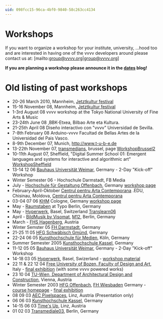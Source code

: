 ```yaml
---
uid: 098fcc15-96ca-4bf0-9840-58c263cc4134
---
```


# Workshops
If you want to organize a workshop for your institute, university, ...hood too and are interested in having one of the vvvv developers around please contact us at: [mailto:group@vvvv.org|group@vvvv.org]  

**If you are planning a workshop please announce it in the <a href="https://vvvv.org/blog/25" class="extURL blog" target="_blank">dates</a> blog!**  

# Old listing of past workshops
* 20-26 March 2010, Mannheim, <a href="http://jetztkultur.de/bseite/workshops/de/" class="extURL" target="_blank">Jetztkultur festival</a>  
* 15-16 November 08, Mannheim, <a href="http://jetztkultur.de/bseite/programme/12th-wednesday/en/" class="extURL" target="_blank">Jetztkultur festival</a>  
* 1-3rd August 08 vvvv workshop at the Tokyo National University of Fine Arts & Music  
* 23-24th June 08 ,BBK-Etxea, Bilbao Arte eta Kultura.  
* 21-25th April 08 Diseño interactivo con "vvvv" Universidad de Sevilla.  
* 7-8th February 08 Arduino-vvvv Facultad de Bellas Artes de la Universidad del Pais Vasco.  
* 8-9th December 07, Munich, <a href="http://www.t-u-b-e.de" class="extURL" target="_blank">http://www.t-u-b-e.de</a>  
* 13-22th November 07, <a href="http://www.transmedia.be/" class="extURL" target="_blank">transmedians</a>, brussel, page [WorkshopBrussel2](xref:4d5196cd-62a3-4d05-8ebd-e89ac5761d03)  
* 10-11th August 07, Sheffield, "Digital Summer School 01: Emergent languages and systems for interactive and algorithmic art" [WorkshopSheffield](xref:677656fe-6417-40f5-bc5e-42da4efbf427)  
* 13-14 12 06 <a href="http://antville.medien.uni-weimar.de/ezlab/" class="extURL" target="_blank">Bauhaus Universität Weimar</a>, Germany - 2-Day "Kick-off" Workshop  
* Winter Semester 06 - Hochschule Darmstadt, FB Media  
* July - <a href="http://www.hfg-offenbach.de" class="extURL" target="_blank">Hochschule für Gestaltung Offenbach</a>, Germany <a href="http://edu.meso.net/tiki-index.php?page=S06.hfgof" class="extURL" target="_blank">workshop page</a>  
* February-April-Oktober [Centrul pentru Arta Contemporana](xref:cc290586-0d89-47b6-a459-e747a531fb3d) .EDU, Chisinau, Moldova, [Centrul pentru Arta Contemporana](xref:cc290586-0d89-47b6-a459-e747a531fb3d)  
* 03-04 07 06 <a href="http://www.khm.de" class="extURL" target="_blank">KHM</a> Cologne, Germany [workshop page](xref:3a5d862a-bfc7-45f5-9d04-da38d02868f4)  
* May - [Raumstaben](xref:ada14a87-2d6e-4998-ac1d-acd823defc9c) at Typo Berlin, Germany  
* May - <a href="http://www.hyperwerk.ch" class="extURL" target="_blank">Hyperwerk</a>, Basel, Switzerland [Translearn06](xref:f47af066-c611-4357-bfbd-ad2dc3519df9)  
* April - <a href="http://www.visomat.com" class="extURL" target="_blank">BildMusik by Visomat</a>, <a href="http://M12.visomat.com" class="extURL" target="_blank">M12</a>, Berlin, Germany  
* March - <a href="http://mtd.fh-hagenberg.at/" class="extURL" target="_blank">FHS Hagenberg</a>, Austria  
* Winter Semster 05 <a href="http://www.fh-darmstadt.de" class="extURL" target="_blank">FH Darmstadt</a>, Germany  
* 21-25 11 05 [HFG Schwäbisch Gmünd](xref:fca22924-08f6-484b-b838-731d0e7fc9d4), Germany  
* 22-24 06 05 <a href="http://www.khm.de" class="extURL" target="_blank">Kunsthochschule für Medien</a>, Köln, Germany  
* Summer Semester 2005 <a href="http://www.kunsthochschulekassel.de" class="extURL" target="_blank">Kunsthochschule Kassel</a>, Germany  
* 11-12 05 05 <a href="http://edu.meso.net/tiki-index.php?page=SS+2005+Weimar" class="extURL" target="_blank">Bauhaus Universität Weimar</a>, Germany - 2-Day "Kick-off" Workshop  
* 14-18 03 05 <a href="http://www.hyperwerk.ch" class="extURL" target="_blank">Hyperwerk</a>, Basel, Swizerland  - [workshop material](xref:91017f6f-edc3-412d-997c-0b98a7167ae3)  
* 22 11 & 22 12 04 <a href="http://www.unibz.it/design-art/index2.html?LanguageID=DE" class="extURL" target="_blank">Free University of Bozen, Faculty of Design and Art</a>, Italy - <a href="http://www.unibz.it/design-art/portfolio/netzwerke/index.html?LanguageID=DE&trigMenu=#block7" class="extURL" target="_blank">final exhibition</a> (with some vvvv powered works)  
* 23 10 04 <a href="http://www.h1arch.tuwien.ac.at/hb1/index.php3" class="extURL" target="_blank">TU-Wien, Department of Architectural Design and Construction</a>, Vienna, Austria  
* Winter Semester 2003 <a href="http://www.hfg-offenbach.de/intro.hfg" class="extURL" target="_blank">HFG Offenbach</a>, <a href="http://www.fh-wiesbaden.de" class="extURL" target="_blank">FH Wiesbaden</a> Germany  - <a href="http://edu.meso.net/tiki-index.php?page=W04.Nehmengeben" class="extURL" target="_blank">course homepage</a> - <a href="http://edu.meso.net/tiki-index.php?page=W04.Processes" class="extURL" target="_blank">final exhibition</a>   
* 08 09 03 <a href="http://futurelab.aec.at/pixelspaces_03" class="extURL" target="_blank">AEC Pixelspaces</a>, Linz, Austria (Presentation only)  
* 06 06 03 <a href="http://www.kunsthochschulekassel.de" class="extURL" target="_blank">Kunsthochschule Kassel</a>, Germany  
* 14-15 06 03 <a href="http://www.timesup.org/laboratory/dorkbot/2/index.html" class="extURL" target="_blank">Time's Up</a>, Linz, Austria  
* 01 02 03 <a href="http://www.transmediale.de/03/en/03/schedule.php?filter=2#" class="extURL" target="_blank">Transmediale03</a>, Berlin, Germany 